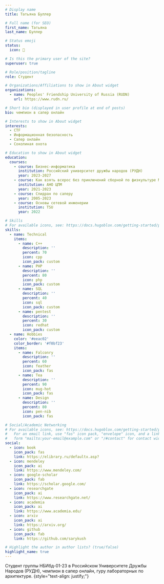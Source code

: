 ```yaml
---
# Display name
title: Татьяна Буллер

# Full name (for SEO)
first_name: Татьяна
last_name: Буллер

# Status emoji
status:
  icon: 🦅

# Is this the primary user of the site?
superuser: true

# Role/position/tagline
role: Cтудент

# Organizations/Affiliations to show in About widget
organizations:
  - name: Peoples' Friendship University of Russia (RUDN)
    url: https://www.rudn.ru/

# Short bio (displayed in user profile at end of posts)
bio: чемпион в сапер онлайн

# Interests to show in About widget
interests:
  - CTF
  - Информационная безопасность
  - Сапер онлайн
  - Соколиная охота

# Education to show in About widget
education:
  courses:
    - course: Бизнес-информатика
      institution: Российский университет дружбы народов (РУДН)
      year: 2023-2027
    - course: Как взять всерос без приключений сборной по физкультуре Москвы
      institution: АНО ЦПМ
      year: 2021-2023
    - course: Спидран по саперу
      year: 2005-2023
    - course: Основы сетевой инженерии
      institution: TSU
      year: 2022

# Skills
# For available icons, see: https://docs.hugoblox.com/getting-started/page-builder/#icons
skills:
  - name: Technical
    items:
      - name: C++
        description: ''
        percent: 70
        icon: cpp
        icon_pack: custom
      - name: PHP
        description: ''
        percent: 80
        icon: php
        icon_pack: custom
      - name: SQL
        description: ''
        percent: 40
        icon: sql
        icon_pack: custom
      - name: pentest
        description: ''
        percent: 30
        icon: redhat
        icon_pack: custom
  - name: Hobbies
    color: '#eeac02'
    color_border: '#f0bf23'
    items:
      - name: Falconry
        description: ''
        percent: 60
        icon: feather
        icon_pack: fas
      - name: Tea
        description: ''
        percent: 90
        icon: mug-hot
        icon_pack: fas
      - name: Design
        description: ''
        percent: 80
        icon: pen-nib
        icon_pack: fas

# Social/Academic Networking
# For available icons, see: https://docs.hugoblox.com/getting-started/page-builder/#icons
#   For an email link, use "fas" icon pack, "envelope" icon, and a link in the
#   form "mailto:your-email@example.com" or "/#contact" for contact widget.
social:
  - icon: book
    icon_pack: fas
    link: https://elibrary.ru/defaultx.asp?
  - icon: mendeley
    icon_pack: ai
    link: https://www.mendeley.com/
  - icon: google-scholar
    icon_pack: fab
    link: https://scholar.google.com/
  - icon: researchgate
    icon_pack: ai
    link: https://www.researchgate.net/
  - icon: academia
    icon_pack: ai
    link: https://www.academia.edu/
  - icon: arxiv
    icon_pack: ai
    link: https://arxiv.org/
  - icon: github
    icon_pack: fab
    link: https://github.com/sarykush

# Highlight the author in author lists? (true/false)
highlight_name: true
---
```


Студент группы НБИбд-01-23 в Российском Университете Дружбы Народов (РУДН), чемпион в сапер онлайн, гуру лабораторных по архитектуре.
{style="text-align: justify;"}
